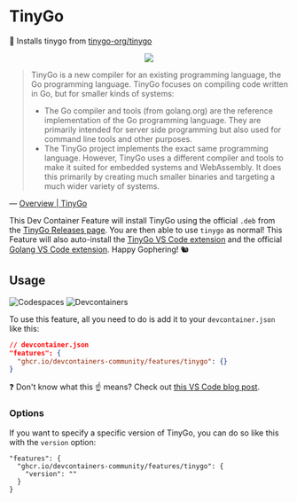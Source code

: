 # TinyGo

🤏 Installs tinygo from [tinygo-org/tinygo]

<p align=center>
  <a href="https://www.youtube.com/watch?v=Fl5eFIYU1Xg"><img src="https://i.imgur.com/gqnK3KA.png"></a>
</p>

> TinyGo is a new compiler for an existing programming language, the Go
> programming language. TinyGo focuses on compiling code written in Go, but for
> smaller kinds of systems:
>
> - The Go compiler and tools (from golang.org) are the reference implementation
>   of the Go programming language. They are primarily intended for server side
>   programming but also used for command line tools and other purposes.
> - The TinyGo project implements the exact same programming language. However,
>   TinyGo uses a different compiler and tools to make it suited for embedded
>   systems and WebAssembly. It does this primarily by creating much smaller
>   binaries and targeting a much wider variety of systems.

&mdash; [Overview | TinyGo](https://tinygo.org/getting-started/overview/)

This Dev Container Feature will install TinyGo using the official `.deb` from
the [TinyGo Releases page]. You are then able to use `tinygo` as normal! This
Feature will also auto-install the [TinyGo VS Code extension] and the official
[Golang VS Code extension]. Happy Gophering! 🐿

## Usage

![Codespaces](https://img.shields.io/static/v1?style=for-the-badge&message=Codespaces&color=181717&logo=GitHub&logoColor=FFFFFF&label=)
![Devcontainers](https://img.shields.io/static/v1?style=for-the-badge&message=Devcontainers&color=2496ED&logo=Docker&logoColor=FFFFFF&label=)

To use this feature, all you need to do is add it to your `devcontainer.json`
like this:

```json
// devcontainer.json
"features": {
  "ghcr.io/devcontainers-community/features/tinygo": {}
}
```

❓ Don't know what this ☝ means? Check out [this VS Code blog post].

### Options

If you want to specify a specific version of TinyGo, you can do so like this
with the `version` option:

```jsonc
"features": {
  "ghcr.io/devcontainers-community/features/tinygo": {
    "version": ""
  }
}
```

<!-- prettier-ignore-start -->
[this vs code blog post]: https://code.visualstudio.com/blogs/2022/09/15/dev-container-features
[tinygo-org/tinygo]: https://github.com/tinygo-org/tinygo
[TinyGo Releases page]: https://github.com/tinygo-org/tinygo/releases
[TinyGo VS Code extension]: https://marketplace.visualstudio.com/items?itemName=tinygo.vscode-tinygo
[Golang VS Code extension]: https://marketplace.visualstudio.com/items?itemName=golang.go
<!-- prettier-ignore-end -->
